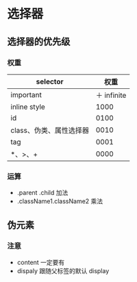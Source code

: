 <!--
 * @Author: 鱼小柔
 * @Date: 2021-04-08 13:22:12
 * @LastEditors: your name
 * @LastEditTime: 2021-05-30 18:07:52
 * @Description: file content
-->

# 选择器

## 选择器的优先级

### 权重

| selector                | 权重        |
| ----------------------- | ----------- |
| important               | ＋ infinite |
| inline style            | 1000        |
| id                      | 0100        |
| class、伪类、属性选择器 | 0010        |
| tag                     | 0001        |
| \*、>、\+           | 0000        |

### 运算

- .parent .child 加法
- .className1.className2 乘法

## 伪元素

### 注意

- content 一定要有
- dispaly 跟随父标签的默认 display